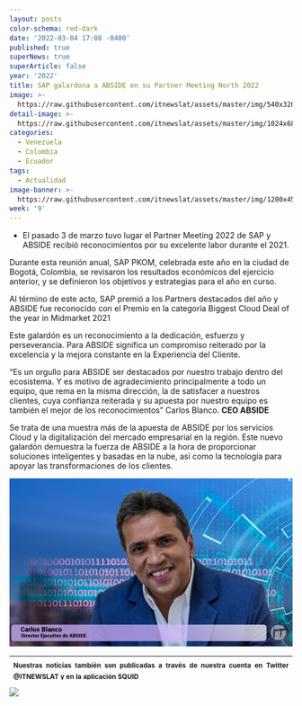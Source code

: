 ```yaml
---
layout: posts
color-schema: red-dark
date: '2022-03-04 17:08 -0400'
published: true
superNews: true
superArticle: false
year: '2022'
title: SAP galardona a ABSIDE en su Partner Meeting North 2022
image: >-
  https://raw.githubusercontent.com/itnewslat/assets/master/img/540x320/Carlos-Blanco-P.jpg
detail-image: >-
  https://raw.githubusercontent.com/itnewslat/assets/master/img/1024x680/Carlos-Blanco-G.jpg
categories:
  - Venezuela
  - Colombia
  - Ecuador
tags:
  - Actualidad
image-banner: >-
  https://raw.githubusercontent.com/itnewslat/assets/master/img/1200x450/Premio-SAP.jpg
week: '9'
---
```

- El pasado 3 de marzo tuvo lugar el Partner Meeting 2022 de SAP y ABSIDE recibió reconocimientos por su excelente labor durante el 2021.

Durante esta reunión anual, SAP PKOM, celebrada este año en la ciudad de Bogotá, Colombia, se revisaron los resultados económicos del ejercicio anterior, y se definieron los objetivos y estrategias para el año en curso.

Al término de este acto, SAP premió a los Partners destacados del año y ABSIDE fue reconocido con el Premio en la categoría Biggest Cloud Deal of the year in Midmarket 2021

Este galardón es un reconocimiento a la dedicación, esfuerzo y perseverancia. Para ABSIDE significa un compromiso reiterado por la excelencia y la mejora constante en la Experiencia del Cliente.

“Es un orgullo para ABSIDE ser destacados por nuestro trabajo dentro del ecosistema. Y es motivo de agradecimiento principalmente a todo un equipo, que rema en la misma dirección, la de satisfacer a nuestros clientes, cuya confianza reiterada y su apuesta por nuestro equipo es también el mejor de los reconocimientos” Carlos Blanco. **CEO ABSIDE**

Se trata de una muestra más de la apuesta de ABSIDE por los servicios Cloud y la digitalización del mercado empresarial en la región. Este nuevo galardón demuestra la fuerza de ABSIDE a la hora de proporcionar soluciones inteligentes y basadas en la nube, así como la tecnología para apoyar las transformaciones de los clientes.

![](https://raw.githubusercontent.com/itnewslat/assets/master/img/540x320/Carlos-Blanco-P.jpg)

<table style="height: 42px;" width="569">
<tbody>
<tr>
<td style="text-align: justify;"><sub><strong>Nuestras noticias también son publicadas a través de nuestra cuenta en Twitter <a href="https://twitter.com/itnewslat?lang=es">@ITNEWSLAT</a> y en la aplicación <a href="https://squidapp.co/en/">SQUID</a></strong></sub></td>
</tr>
</tbody>
</table>

<img src="https://tracker.metricool.com/c3po.jpg?hash=56f88a41e39ab42c063cc51676587a04"/>
